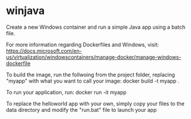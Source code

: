 # winjava

Create a new Windows container and run a simple Java app using a batch file.

For more information regarding Dockerfiles and Windows, visit:
https://docs.microsoft.com/en-us/virtualization/windowscontainers/manage-docker/manage-windows-dockerfile

To build the image, run the follwoing from the project folder, replacing "myapp" with what you want to call your image:
docker build -t myapp .

To run your application, run:
docker run -it myapp

To replace the helloworld app with your own, simply copy your files to the data directory and modify the "run.bat" file to launch your app

